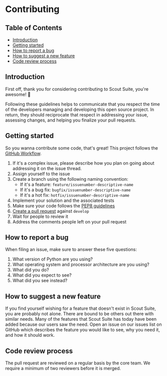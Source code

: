 # Contributing 
## Table of Contents
 * [Introduction](#introduction)
 * [Getting started](#getting-started)
 * [How to report a bug](#How-to-report-a-bug)
 * [How to suggest a new feature](#How-to-suggest-a-new-feature)
 * [Code review process](#Code-review-process)

## Introduction

First off, thank you for considering contributing to Scout Suite, you're awesome! 🎉

Following these guidelines helps to communicate that you respect the time of the developers managing and developing this open source project. In return, they should reciprocate that respect in addressing your issue, assessing changes, and helping you finalize your pull requests.

## Getting started

So you wanna contribute some code, that's great! This project follows the [GitHub Workflow](https://guides.github.com/introduction/flow/). 

1. If it's a complex issue, please describe how you plan on going about addressing it on the issue thread.
2. Assign yourself to the issue
3. Create a branch using the following naming convention:
    * If it's a feature: `feature/issuenumber-descriptive-name` 
    * If it's a bug fix: `bugfix/issuenumber-descriptive-name` 
    * If it's a hot fix: `hotfix/issuenumber-descriptive-name` 
4. Implement your solution and the associated tests
5. Make sure your code follows the [PEP8 guidelines](https://www.python.org/dev/peps/pep-0008/)
6. [Create a pull request](https://help.github.com/articles/creating-a-pull-request/) against `develop`
7. Wait for people to review it
8. Address the comments people left on your pull request

## How to report a bug

 When filing an issue, make sure to answer these five questions:

 1. What version of Python are you using?
 2. What operating system and processor architecture are you using?
 3. What did you do?
 4. What did you expect to see?
 5. What did you see instead?

## How to suggest a new feature
If you find yourself wishing for a feature that doesn't exist in Scout Suite, you are probably not alone. There are bound to be others out there with similar needs. Many of the features that Scout Suite has today have been added because our users saw the need. Open an issue on our issues list on GitHub which describes the feature you would like to see, why you need it, and how it should work.

## Code review process

The pull request are reviewed on a regular basis by the core team. We require a minimum of two reviewers before it is merged. 
